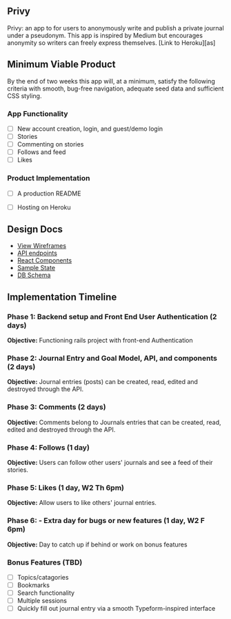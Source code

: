 ## Privy
Privy: an app to for users to anonymously write and publish a private journal under a pseudonym. This app is inspired by Medium but encourages anonymity so writers can freely express themselves. [Link to Heroku][as]


## Minimum Viable Product
By the end of two weeks this app will, at a minimum, satisfy the following criteria with smooth, bug-free navigation, adequate seed data and sufficient CSS styling.

### App Functionality
- [ ] New account creation, login, and guest/demo login
- [ ] Stories
- [ ] Commenting on stories
- [ ] Follows and feed
- [ ] Likes

### Product Implementation
- [ ] A production README
- [ ] Hosting on Heroku


## Design Docs
* [View Wireframes](wireframes/)
* [API endpoints](api_endpoints.md)
* [React Components](components.md)
* [Sample State](sample_state.md)
* [DB Schema](schema.md)


## Implementation Timeline

### Phase 1: Backend setup and Front End User Authentication (2 days)

**Objective:** Functioning rails project with front-end Authentication

### Phase 2: Journal Entry and Goal Model, API, and components (2 days)

**Objective:** Journal entries (posts) can be created, read, edited and destroyed through
the API.

### Phase 3: Comments (2 days)

**Objective:** Comments belong to Journals entries that can be created, read, edited and destroyed through the API.

### Phase 4: Follows (1 day)

**Objective:** Users can follow other users' journals and see a feed of their stories.

### Phase 5: Likes (1 day, W2 Th 6pm)

**Objective:** Allow users to like others' journal entries.

### Phase 6: - Extra day for bugs or new features (1 day, W2 F 6pm)

**Objective:** Day to catch up if behind or work on bonus features

### Bonus Features (TBD)
- [ ] Topics/catagories
- [ ] Bookmarks
- [ ] Search functionality
- [ ] Multiple sessions
- [ ] Quickly fill out journal entry via a smooth Typeform-inspired interface
